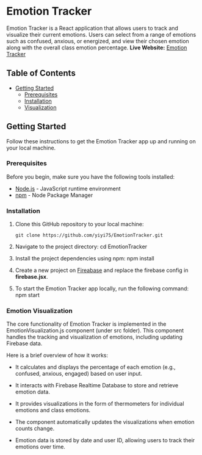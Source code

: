 # Emotion Tracker

Emotion Tracker is a React application that allows users to track and visualize their current emotions. Users can select from a range of emotions such as confused, anxious, or energized, and view their chosen emotion along with the overall class emotion percentage.
**Live Website:** [Emotion Tracker](https://emotionratings-a2b6e.web.app/)

## Table of Contents

- [Getting Started](#getting-started)
  - [Prerequisites](#prerequisites)
  - [Installation](#installation)
  - [Visualization](#emotion-visualization)

## Getting Started

Follow these instructions to get the Emotion Tracker app up and running on your local machine.

### Prerequisites

Before you begin, make sure you have the following tools installed:

- [Node.js](https://nodejs.org/) - JavaScript runtime environment
- [npm](https://www.npmjs.com/) - Node Package Manager

### Installation

1. Clone this GitHub repository to your local machine:

   ```shell
   git clone https://github.com/yiyi75/EmotionTracker.git

2. Navigate to the project directory:
   cd EmotionTracker
3. Install the project dependencies using npm:
   npm install
4. Create a new project on [Fireabase](https://firebase.google.com/) and replace the firebase config in **firebase.jsx**.
5. To start the Emotion Tracker app locally, run the following command:
   npm start

### Emotion Visualization

The core functionality of Emotion Tracker is implemented in the EmotionVisualization.js component (under src folder). This component handles the tracking and visualization of emotions, including updating Firebase data.

Here is a brief overview of how it works:

- It calculates and displays the percentage of each emotion (e.g., confused, anxious, engaged) based on user input.

- It interacts with Firebase Realtime Database to store and retrieve emotion data.

- It provides visualizations in the form of thermometers for individual emotions and class emotions.

- The component automatically updates the visualizations when emotion counts change.

- Emotion data is stored by date and user ID, allowing users to track their emotions over time.


   
